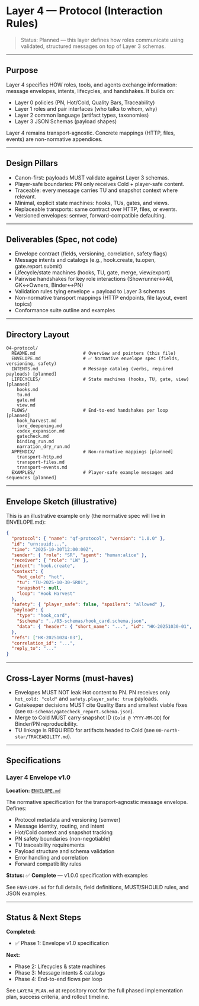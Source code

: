 # Layer 4 — Protocol (Interaction Rules)

> Status: Planned — this layer defines how roles communicate using validated, structured messages on top of Layer 3 schemas.

---

## Purpose

Layer 4 specifies HOW roles, tools, and agents exchange information: message envelopes, intents, lifecycles, and handshakes. It builds on:
- Layer 0 policies (PN, Hot/Cold, Quality Bars, Traceability)
- Layer 1 roles and pair interfaces (who talks to whom, why)
- Layer 2 common language (artifact types, taxonomies)
- Layer 3 JSON Schemas (payload shapes)

Layer 4 remains transport-agnostic. Concrete mappings (HTTP, files, events) are non-normative appendices.

---

## Design Pillars

- Canon-first: payloads MUST validate against Layer 3 schemas.
- Player-safe boundaries: PN only receives Cold + player-safe content.
- Traceable: every message carries TU and snapshot context where relevant.
- Minimal, explicit state machines: hooks, TUs, gates, and views.
- Replaceable transports: same contract over HTTP, files, or events.
- Versioned envelopes: semver, forward-compatible defaulting.

---

## Deliverables (Spec, not code)

- Envelope contract (fields, versioning, correlation, safety flags)
- Message intents and catalogs (e.g., hook.create, tu.open, gate.report.submit)
- Lifecycle/state machines (hooks, TU, gate, merge, view/export)
- Pairwise handshakes for key role interactions (Showrunner↔All, GK↔Owners, Binder↔PN)
- Validation rules tying envelope + payload to Layer 3 schemas
- Non-normative transport mappings (HTTP endpoints, file layout, event topics)
- Conformance suite outline and examples

---

## Directory Layout

```
04-protocol/
  README.md                  # Overview and pointers (this file)
  ENVELOPE.md                # ✅ Normative envelope spec (fields, versioning, safety)
  INTENTS.md                 # Message catalog (verbs, required payloads) [planned]
  LIFECYCLES/                # State machines (hooks, TU, gate, view) [planned]
    hooks.md
    tu.md
    gate.md
    view.md
  FLOWS/                     # End-to-end handshakes per loop [planned]
    hook_harvest.md
    lore_deepening.md
    codex_expansion.md
    gatecheck.md
    binding_run.md
    narration_dry_run.md
  APPENDIX/                  # Non-normative mappings [planned]
    transport-http.md
    transport-files.md
    transport-events.md
  EXAMPLES/                  # Player-safe example messages and sequences [planned]
```

---

## Envelope Sketch (illustrative)

This is an illustrative example only (the normative spec will live in ENVELOPE.md):

```json
{
  "protocol": { "name": "qf-protocol", "version": "1.0.0" },
  "id": "urn:uuid:...",
  "time": "2025-10-30T12:00:00Z",
  "sender": { "role": "SR", "agent": "human:alice" },
  "receiver": { "role": "LW" },
  "intent": "hook.create",
  "context": {
    "hot_cold": "hot",
    "tu": "TU-2025-10-30-SR01",
    "snapshot": null,
    "loop": "Hook Harvest"
  },
  "safety": { "player_safe": false, "spoilers": "allowed" },
  "payload": {
    "type": "hook_card",
    "$schema": "../03-schemas/hook_card.schema.json",
    "data": { "header": { "short_name": "...", "id": "HK-20251030-01", "status": "proposed", "raised_by": "SR", "tu": "TU-2025-10-30-SR01", "edited": "2025-10-30", "slice": "...", "snapshot_context": "Cold @ 2025-10-25" }, "classification": { "type_primary": "narrative", "bars_affected": ["Integrity"], "blocking": "no" }, "player_safe_summary": "...", "proposed_next_step": { "loop": "Lore Deepening", "owner_r": "LW", "accountable_a": "SR" }, "acceptance_criteria": ["..."] }
  },
  "refs": ["HK-20251024-03"],
  "correlation_id": "...",
  "reply_to": "..."
}
```

---

## Cross-Layer Norms (must-haves)

- Envelopes MUST NOT leak Hot content to PN. PN receives only `hot_cold: "cold"` and `safety.player_safe: true` payloads.
- Gatekeeper decisions MUST cite Quality Bars and smallest viable fixes (see `03-schemas/gatecheck_report.schema.json`).
- Merge to Cold MUST carry snapshot ID (`Cold @ YYYY-MM-DD`) for Binder/PN reproducibility.
- TU linkage is REQUIRED for artifacts headed to Cold (see `00-north-star/TRACEABILITY.md`).

---

## Specifications

### Layer 4 Envelope v1.0

**Location:** [`ENVELOPE.md`](./ENVELOPE.md)

The normative specification for the transport-agnostic message envelope. Defines:
- Protocol metadata and versioning (semver)
- Message identity, routing, and intent
- Hot/Cold context and snapshot tracking
- PN safety boundaries (non-negotiable)
- TU traceability requirements
- Payload structure and schema validation
- Error handling and correlation
- Forward compatibility rules

**Status:** ✅ **Complete** — v1.0.0 specification with examples

See `ENVELOPE.md` for full details, field definitions, MUST/SHOULD rules, and JSON examples.

---

## Status & Next Steps

**Completed:**
- ✅ Phase 1: Envelope v1.0 specification

**Next:**
- Phase 2: Lifecycles & state machines
- Phase 3: Message intents & catalogs
- Phase 4: End-to-end flows per loop

See `LAYER4_PLAN.md` at repository root for the full phased implementation plan, success criteria, and rollout timeline.

